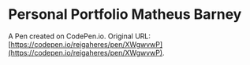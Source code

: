 # Personal Portfolio Matheus Barney

A Pen created on CodePen.io. Original URL: [https://codepen.io/reigaheres/pen/XWgwvwP](https://codepen.io/reigaheres/pen/XWgwvwP).


